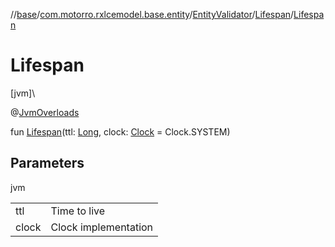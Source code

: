//[base](../../../../index.md)/[com.motorro.rxlcemodel.base.entity](../../index.md)/[EntityValidator](../index.md)/[Lifespan](index.md)/[Lifespan](-lifespan.md)

# Lifespan

[jvm]\

@[JvmOverloads](https://kotlinlang.org/api/latest/jvm/stdlib/kotlin.jvm/-jvm-overloads/index.html)

fun [Lifespan](-lifespan.md)(ttl: [Long](https://kotlinlang.org/api/latest/jvm/stdlib/kotlin/-long/index.html), clock: [Clock](../../-clock/index.md) = Clock.SYSTEM)

## Parameters

jvm

| | |
|---|---|
| ttl | Time to live |
| clock | Clock implementation |
